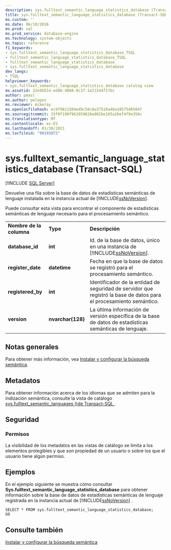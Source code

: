 ```yaml
---
description: sys.fulltext_semantic_language_statistics_database (Transact-SQL)
title: sys.fulltext_semantic_language_statistics_database (Transact-SQL) | Microsoft Docs
ms.custom: ''
ms.date: 06/10/2016
ms.prod: sql
ms.prod_service: database-engine
ms.technology: system-objects
ms.topic: reference
f1_keywords:
- sys.fulltext_semantic_language_statistics_database_TSQL
- fulltext_semantic_language_statistics_database_TSQL
- fulltext_semantic_language_statistics_database
- sys.fulltext_semantic_language_statistics_database
dev_langs:
- TSQL
helpviewer_keywords:
- sys.fulltext_semantic_language_statistics_database catalog view
ms.assetid: 32e95614-ed88-4068-8c37-1e21544717bc
author: pmasl
ms.author: pelopes
ms.reviewer: mikeray
ms.openlocfilehash: ec9f9811504ed9c58c8a37510a46a1857540584f
ms.sourcegitcommit: 33f0f190f962059826e002be165a2bef4f9e350c
ms.translationtype: MT
ms.contentlocale: es-ES
ms.lasthandoff: 01/30/2021
ms.locfileid: "99193872"
---
```

# <a name="sysfulltext_semantic_language_statistics_database-transact-sql"></a>sys.fulltext_semantic_language_statistics_database (Transact-SQL)
[!INCLUDE [SQL Server](../../includes/applies-to-version/sqlserver.md)]

  Devuelve una fila sobre la base de datos de estadísticas semánticas de lenguaje instalada en la instancia actual de [!INCLUDE[ssNoVersion](../../includes/ssnoversion-md.md)].  
  
 Puede consultar esta vista para encontrar el componente de estadísticas semánticas de lenguaje necesario para el procesamiento semántico.  
   
  
||||  
|-|-|-|  
|**Nombre de la columna**|**Type**|**Descripción**|  
|**database_id**|**int**|Id. de la base de datos, único en una instancia de [!INCLUDE[ssNoVersion](../../includes/ssnoversion-md.md)].|  
|**register_date**|**datetime**|Fecha en que la base de datos se registró para el procesamiento semántico.|  
|**registered_by**|**int**|Identificador de la entidad de seguridad de servidor que registró la base de datos para el procesamiento semántico.|  
|**version**|**nvarchar(128)**|La última información de versión específica de la base de datos de estadísticas semánticas de lenguaje.|  
  
## <a name="general-remarks"></a>Notas generales  
 Para obtener más información, vea [Instalar y configurar la búsqueda semántica](../../relational-databases/search/install-and-configure-semantic-search.md).  
  
## <a name="metadata"></a>Metadatos  
 Para obtener información acerca de los idiomas que se admiten para la indización semántica, consulte la vista de catálogo [sys.fulltext_semantic_languages &#40;&#41;de Transact-SQL ](../../relational-databases/system-catalog-views/sys-fulltext-semantic-languages-transact-sql.md).  
  
## <a name="security"></a>Seguridad  
  
### <a name="permissions"></a>Permisos  
 La visibilidad de los metadatos en las vistas de catálogo se limita a los elementos protegibles y que son propiedad de un usuario o sobre los que el usuario tiene algún permiso.  
  
## <a name="examples"></a>Ejemplos  
 En el ejemplo siguiente se muestra cómo consultar **Sys.fulltext_semantic_language_statistics_database** para obtener información sobre la base de datos de estadísticas semánticas de lenguaje registrada en la instancia actual de [!INCLUDE[ssNoVersion](../../includes/ssnoversion-md.md)] .  
  
```  
SELECT * FROM sys.fulltext_semantic_language_statistics_database;  
GO  
```  
  
## <a name="see-also"></a>Consulte también  
 [Instalar y configurar la búsqueda semántica](../../relational-databases/search/install-and-configure-semantic-search.md)  
  
  
